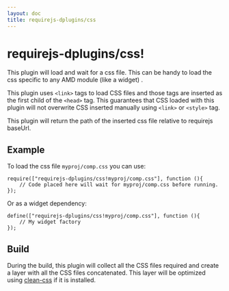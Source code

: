 ```yaml
---
layout: doc
title: requirejs-dplugins/css
---
```


# requirejs-dplugins/css!

This plugin will load and wait for a css file. This can be handy to load the css
specific to any AMD module (like a widget) .

This plugin uses `<link>` tags to load CSS files and those tags are inserted as the first child of the
`<head>` tag. This guarantees that CSS loaded with this plugin will not overwrite CSS inserted manually using
 `<link>` or `<style>` tag.

This plugin will return the path of the inserted css file relative to requirejs baseUrl.

## Example

To load the css file `myproj/comp.css` you can use:

```
require(["requirejs-dplugins/css!myproj/comp.css"], function (){
	// Code placed here will wait for myproj/comp.css before running.
});
```

Or as a widget dependency:

```
define(["requirejs-dplugins/css!myproj/comp.css"], function (){
	// My widget factory
});
```

## Build

During the build, this plugin will collect all the CSS files required and create a layer with all the CSS
files concatenated. This layer will be optimized using
[clean-css](https://github.com/jakubpawlowicz/clean-css) if it is installed.
